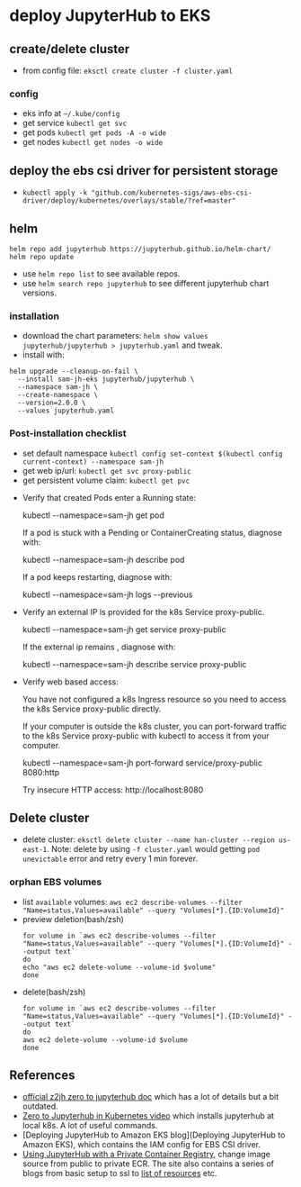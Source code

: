 # deploy JupyterHub to EKS

## create/delete cluster

* from config file: `eksctl create cluster -f cluster.yaml`

### config

* eks info at `~/.kube/config`
* get service `kubectl get svc`
* get pods `kubectl get pods -A -o wide`
* get nodes `kubectl get nodes -o wide`

## deploy the ebs csi driver for persistent storage

* `kubectl apply -k "github.com/kubernetes-sigs/aws-ebs-csi-driver/deploy/kubernetes/overlays/stable/?ref=master"`

## helm

```
helm repo add jupyterhub https://jupyterhub.github.io/helm-chart/
helm repo update
```

* use `helm repo list` to see available repos.
* use `helm search repo jupyterhub` to see different jupyterhub chart versions.

### installation

* download the chart parameters: `helm show values jupyterhub/jupyterhub > jupyterhub.yaml` and tweak.
* install with: 
```
helm upgrade --cleanup-on-fail \
  --install sam-jh-eks jupyterhub/jupyterhub \
  --namespace sam-jh \
  --create-namespace \
  --version=2.0.0 \
  --values jupyterhub.yaml
```

### Post-installation checklist

  * set default namespace `kubectl config set-context $(kubectl config current-context) --namespace sam-jh`
  * get web ip/url: `kubectl get svc proxy-public`
  * get persistent volume claim: `kubectl get pvc`

  - Verify that created Pods enter a Running state:

      kubectl --namespace=sam-jh get pod

    If a pod is stuck with a Pending or ContainerCreating status, diagnose with:

      kubectl --namespace=sam-jh describe pod <name of pod>

    If a pod keeps restarting, diagnose with:

      kubectl --namespace=sam-jh logs --previous <name of pod>

  - Verify an external IP is provided for the k8s Service proxy-public.

      kubectl --namespace=sam-jh get service proxy-public

    If the external ip remains <pending>, diagnose with:

      kubectl --namespace=sam-jh describe service proxy-public

  - Verify web based access:

    You have not configured a k8s Ingress resource so you need to access the k8s
    Service proxy-public directly.

    If your computer is outside the k8s cluster, you can port-forward traffic to
    the k8s Service proxy-public with kubectl to access it from your
    computer.

      kubectl --namespace=sam-jh port-forward service/proxy-public 8080:http

    Try insecure HTTP access: http://localhost:8080

## Delete cluster

* delete cluster: `eksctl delete cluster --name han-cluster --region us-east-1`. Note: delete by using `-f cluster.yaml` would getting `pod unevictable` error and retry every 1 min forever.

### orphan EBS volumes

* list `available` volumes: `aws ec2 describe-volumes --filter "Name=status,Values=available" --query "Volumes[*].{ID:VolumeId}"`
* preview deletion(bash/zsh)
  ```
  for volume in `aws ec2 describe-volumes --filter "Name=status,Values=available" --query "Volumes[*].{ID:VolumeId}" --output text` 
  do                                                                              
  echo "aws ec2 delete-volume --volume-id $volume"                                
  done
  ```
* delete(bash/zsh)
  ```
  for volume in `aws ec2 describe-volumes --filter "Name=status,Values=available" --query "Volumes[*].{ID:VolumeId}" --output text` 
  do                                                                              
  aws ec2 delete-volume --volume-id $volume
  done
  ```

## References
* [official z2jh zero to jupyterhub doc](https://z2jh.jupyter.org/en/stable/jupyterhub/index.html) which has a lot of details but a bit outdated.
* [Zero to Jupyterhub in Kubernetes video](https://www.youtube.com/watch?v=Da1qn7-RHvY) which installs jupyterhub at local k8s. A lot of useful commands.
* [Deploying JupyterHub to Amazon EKS blog](Deploying JupyterHub to Amazon EKS), which contains the IAM config for EBS CSI driver.
* [Using JupyterHub with a Private Container Registry](https://saturncloud.io/blog/using-jupyterhub-with-a-private-container-registry/), change image source from public to private ECR. The site also contains a series of blogs from basic setup to ssl to [list of resources](https://saturncloud.io/blog/how-to-setup-jupyterhub-on-aws/) etc.
